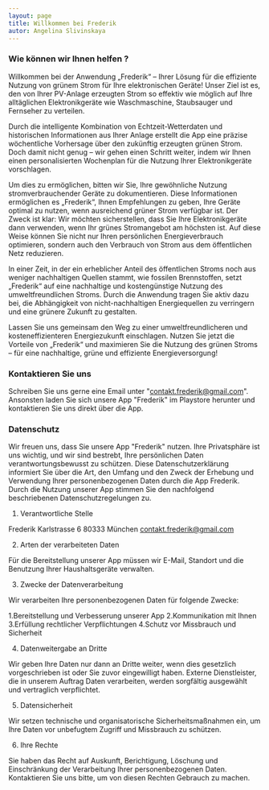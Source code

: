 ```yaml
---
layout: page
title: Willkommen bei Frederik
autor: Angelina Slivinskaya
---
```



### Wie können wir Ihnen helfen ?

Willkommen bei der Anwendung „Frederik“ – Ihrer Lösung für die effiziente Nutzung von grünem Strom für Ihre elektronischen Geräte! Unser Ziel ist es, den von Ihrer PV-Anlage erzeugten Strom so effektiv wie möglich auf Ihre alltäglichen Elektronikgeräte wie Waschmaschine, Staubsauger und Fernseher zu verteilen.

Durch die intelligente Kombination von Echtzeit-Wetterdaten und historischen Informationen aus Ihrer Anlage erstellt die App eine präzise wöchentliche Vorhersage über den zukünftig erzeugten grünen Strom. Doch damit nicht genug – wir gehen einen Schritt weiter, indem wir Ihnen einen personalisierten Wochenplan für die Nutzung Ihrer Elektronikgeräte vorschlagen.

Um dies zu ermöglichen, bitten wir Sie, Ihre gewöhnliche Nutzung stromverbrauchender Geräte zu dokumentieren. Diese Informationen ermöglichen es „Frederik“, Ihnen Empfehlungen zu geben, Ihre Geräte optimal zu nutzen, wenn ausreichend grüner Strom verfügbar ist. Der Zweck ist klar: Wir möchten sicherstellen, dass Sie Ihre Elektronikgeräte dann verwenden, wenn Ihr grünes Stromangebot am höchsten ist. Auf diese Weise können Sie nicht nur Ihren persönlichen Energieverbrauch optimieren, sondern auch den Verbrauch von Strom aus dem öffentlichen Netz reduzieren.

In einer Zeit, in der ein erheblicher Anteil des öffentlichen Stroms noch aus weniger nachhaltigen Quellen stammt, wie fossilen Brennstoffen, setzt „Frederik“ auf eine nachhaltige und kostengünstige Nutzung des umweltfreundlichen Stroms. Durch die Anwendung tragen Sie aktiv dazu bei, die Abhängigkeit von nicht-nachhaltigen Energiequellen zu verringern und eine grünere Zukunft zu gestalten.

Lassen Sie uns gemeinsam den Weg zu einer umweltfreundlicheren und kosteneffizienteren Energiezukunft einschlagen. Nutzen Sie jetzt die Vorteile von „Frederik“ und maximieren Sie die Nutzung des grünen Stroms – für eine nachhaltige, grüne und effiziente Energieversorgung!



### Kontaktieren Sie uns
Schreiben Sie uns gerne eine Email unter "contakt.frederik@gmail.com".
Ansonsten laden Sie sich unsere App "Frederik" im Playstore herunter und kontaktieren Sie uns direkt über die App.



### Datenschutz

Wir freuen uns, dass Sie unsere App "Frederik" nutzen. Ihre Privatsphäre ist uns wichtig, und wir sind bestrebt, Ihre persönlichen Daten verantwortungsbewusst zu schützen. Diese Datenschutzerklärung informiert Sie über die Art, den Umfang und den Zweck der Erhebung und Verwendung Ihrer personenbezogenen Daten durch die App Frederik. Durch die Nutzung unserer App stimmen Sie den nachfolgend beschriebenen Datenschutzregelungen zu.

1. Verantwortliche Stelle

Frederik
Karlstrasse 6 
80333 München
contakt.frederik@gmail.com

2. Arten der verarbeiteten Daten

Für die Bereitstellung unserer App müssen wir E-Mail, Standort und die Benutzung Ihrer Haushaltsgeräte verwalten.

3. Zwecke der Datenverarbeitung

Wir verarbeiten Ihre personenbezogenen Daten für folgende Zwecke:

1.Bereitstellung und Verbesserung unserer App
2.Kommunikation mit Ihnen
3.Erfüllung rechtlicher Verpflichtungen
4.Schutz vor Missbrauch und Sicherheit

4. Datenweitergabe an Dritte

Wir geben Ihre Daten nur dann an Dritte weiter, wenn dies gesetzlich vorgeschrieben ist oder Sie zuvor eingewilligt haben. Externe Dienstleister, die in unserem Auftrag Daten verarbeiten, werden sorgfältig ausgewählt und vertraglich verpflichtet.

5. Datensicherheit

Wir setzen technische und organisatorische Sicherheitsmaßnahmen ein, um Ihre Daten vor unbefugtem Zugriff und Missbrauch zu schützen.

6. Ihre Rechte

Sie haben das Recht auf Auskunft, Berichtigung, Löschung und Einschränkung der Verarbeitung Ihrer personenbezogenen Daten. Kontaktieren Sie uns bitte, um von diesen Rechten Gebrauch zu machen.
